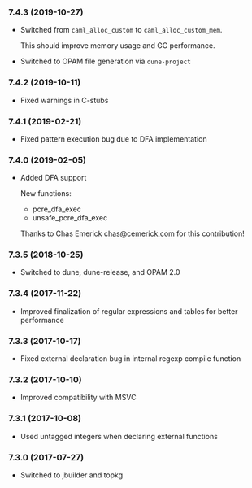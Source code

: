 ### 7.4.3 (2019-10-27)

  * Switched from `caml_alloc_custom` to `caml_alloc_custom_mem`.

    This should improve memory usage and GC performance.

  * Switched to OPAM file generation via `dune-project`


### 7.4.2 (2019-10-11)

  * Fixed warnings in C-stubs


### 7.4.1 (2019-02-21)

  * Fixed pattern execution bug due to DFA implementation


### 7.4.0 (2019-02-05)

  * Added DFA support

    New functions:

      * pcre_dfa_exec
      * unsafe_pcre_dfa_exec

    Thanks to Chas Emerick <chas@cemerick.com> for this contribution!


### 7.3.5 (2018-10-25)

  * Switched to dune, dune-release, and OPAM 2.0


### 7.3.4 (2017-11-22)

  * Improved finalization of regular expressions and tables for better
    performance


### 7.3.3 (2017-10-17)

  * Fixed external declaration bug in internal regexp compile function


### 7.3.2 (2017-10-10)

  * Improved compatibility with MSVC


### 7.3.1 (2017-10-08)

  * Used untagged integers when declaring external functions


### 7.3.0 (2017-07-27)

  * Switched to jbuilder and topkg
